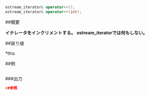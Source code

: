 ```cpp
ostream_iterator& operator++();
ostream_iterator& operator++(int);
```

##概要

<b>イテレータをインクリメントする。</b>
<b>ostream_iteratorでは何もしない。</b>


##戻り値

*this



##例

```cpp
```

###出力

```cpp
##参照
```
